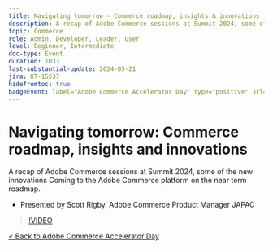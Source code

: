 ```yaml
---
title: Navigating tomorrow - Commerce roadmap, insights & innovations
description: A recap of Adobe Commerce sessions at Summit 2024, some of the new innovations Coming to the Adobe Commerce platform on the near term roadmap.
topic: Commerce
role: Admin, Developer, Leader, User
level: Beginner, Intermediate
doc-type: Event
duration: 1033
last-substantial-update: 2024-05-21
jira: KT-15537
hidefromtoc: true
badgeEvent: label="Adobe Commerce Accelerator Day" type="positive" url="https://experienceleague.adobe.com/en/docs/events/apac-commerce-recordings/2024/overview" 
---
```


# Navigating tomorrow: Commerce roadmap, insights and innovations

A recap of Adobe Commerce sessions at Summit 2024, some of the new innovations Coming to the Adobe Commerce platform on the near term roadmap. 

+ Presented by Scott Rigby, Adobe Commerce Product Manager JAPAC

>[!VIDEO](https://video.tv.adobe.com/v/3429264/?learn=on)

[< Back to Adobe Commerce Accelerator Day](./overview.md)